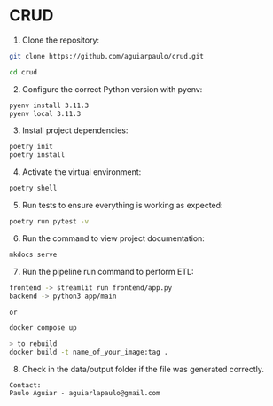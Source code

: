 # CRUD

1. Clone the repository:
```bash
git clone https://github.com/aguiarpaulo/crud.git

cd crud
```
2. Configure the correct Python version with pyenv:
```bash
pyenv install 3.11.3
pyenv local 3.11.3
```
3. Install project dependencies:
```bash
poetry init
poetry install
```
4. Activate the virtual environment:
```bash
poetry shell
```
5. Run tests to ensure everything is working as expected:
```bash
poetry run pytest -v
```
6. Run the command to view project documentation:
```bash
mkdocs serve
```
7. Run the pipeline run command to perform ETL:
```bash
frontend -> streamlit run frontend/app.py
backend -> python3 app/main

or 

docker compose up

> to rebuild
docker build -t name_of_your_image:tag .
```
8. Check in the data/output folder if the file was generated correctly.
```
Contact:
Paulo Aguiar - aguiarlapaulo@gmail.com